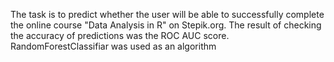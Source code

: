 The task is to predict whether the user will be able to successfully complete the online course "Data Analysis in R" on Stepik.org. The result of checking the accuracy of predictions was the ROC AUC score. RandomForestClassifiar was used as an algorithm
